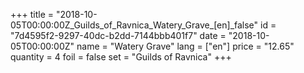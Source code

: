 +++
title = "2018-10-05T00:00:00Z_Guilds_of_Ravnica_Watery_Grave_[en]_false"
id = "7d4595f2-9297-40dc-b2dd-7144bbb401f7"
date = "2018-10-05T00:00:00Z"
name = "Watery Grave"
lang = ["en"]
price = "12.65"
quantity = 4
foil = false
set = "Guilds of Ravnica"
+++
